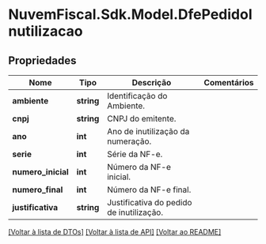 # NuvemFiscal.Sdk.Model.DfePedidoInutilizacao

## Propriedades

Nome | Tipo | Descrição | Comentários
------------ | ------------- | ------------- | -------------
**ambiente** | **string** | Identificação do Ambiente. | 
**cnpj** | **string** | CNPJ do emitente. | 
**ano** | **int** | Ano de inutilização da numeração. | 
**serie** | **int** | Série da NF-e. | 
**numero_inicial** | **int** | Número da NF-e inicial. | 
**numero_final** | **int** | Número da NF-e final. | 
**justificativa** | **string** | Justificativa do pedido de inutilização. | 

[[Voltar à lista de DTOs]](../README.md#documentation-for-models) [[Voltar à lista de API]](../README.md#documentation-for-api-endpoints) [[Voltar ao README]](../README.md)

